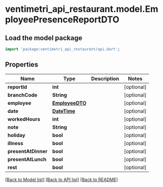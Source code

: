 # ventimetri_api_restaurant.model.EmployeePresenceReportDTO

## Load the model package
```dart
import 'package:ventimetri_api_restaurant/api.dart';
```

## Properties
Name | Type | Description | Notes
------------ | ------------- | ------------- | -------------
**reportId** | **int** |  | [optional] 
**branchCode** | **String** |  | [optional] 
**employee** | [**EmployeeDTO**](EmployeeDTO.md) |  | [optional] 
**date** | [**DateTime**](DateTime.md) |  | [optional] 
**workedHours** | **int** |  | [optional] 
**note** | **String** |  | [optional] 
**holiday** | **bool** |  | [optional] 
**illness** | **bool** |  | [optional] 
**presentAtDinner** | **bool** |  | [optional] 
**presentAtLunch** | **bool** |  | [optional] 
**rest** | **bool** |  | [optional] 

[[Back to Model list]](../README.md#documentation-for-models) [[Back to API list]](../README.md#documentation-for-api-endpoints) [[Back to README]](../README.md)


